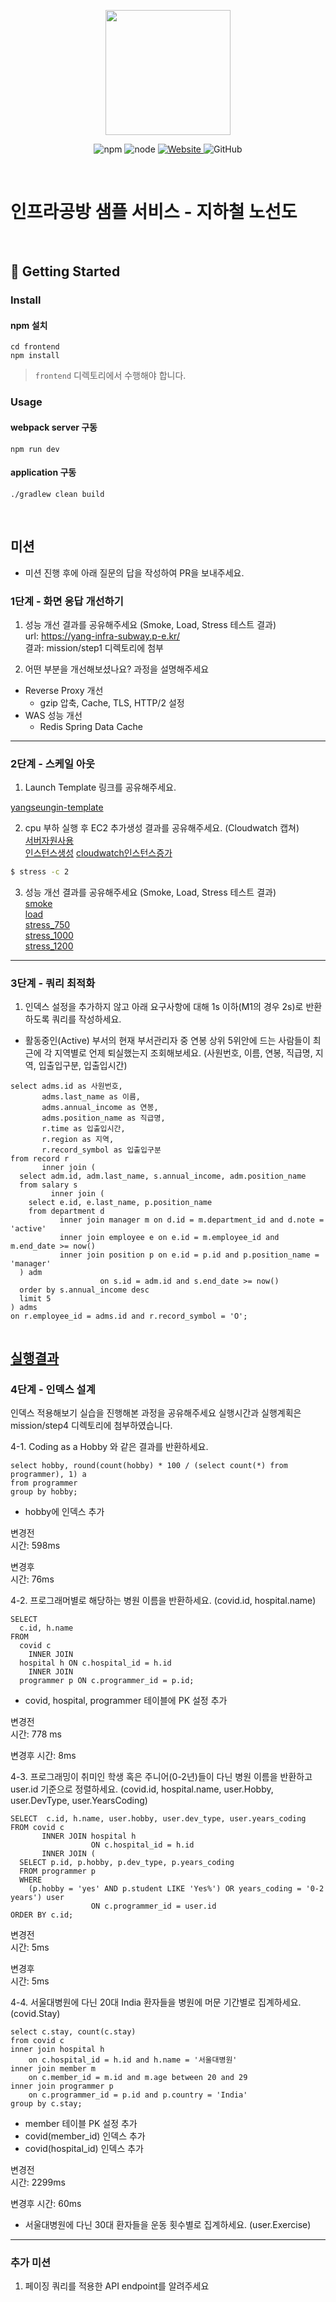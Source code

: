 <p align="center">
    <img width="200px;" src="https://raw.githubusercontent.com/woowacourse/atdd-subway-admin-frontend/master/images/main_logo.png"/>
</p>
<p align="center">
  <img alt="npm" src="https://img.shields.io/badge/npm-%3E%3D%205.5.0-blue">
  <img alt="node" src="https://img.shields.io/badge/node-%3E%3D%209.3.0-blue">
  <a href="https://edu.nextstep.camp/c/R89PYi5H" alt="nextstep atdd">
    <img alt="Website" src="https://img.shields.io/website?url=https%3A%2F%2Fedu.nextstep.camp%2Fc%2FR89PYi5H">
  </a>
  <img alt="GitHub" src="https://img.shields.io/github/license/next-step/atdd-subway-service">
</p>

<br>

# 인프라공방 샘플 서비스 - 지하철 노선도

<br>

## 🚀 Getting Started

### Install
#### npm 설치
```
cd frontend
npm install
```
> `frontend` 디렉토리에서 수행해야 합니다.

### Usage
#### webpack server 구동
```
npm run dev
```
#### application 구동
```
./gradlew clean build
```
<br>

## 미션

* 미션 진행 후에 아래 질문의 답을 작성하여 PR을 보내주세요.


### 1단계 - 화면 응답 개선하기
1. 성능 개선 결과를 공유해주세요 (Smoke, Load, Stress 테스트 결과)  
url: https://yang-infra-subway.p-e.kr/  
결과: mission/step1 디렉토리에 첨부


2. 어떤 부분을 개선해보셨나요? 과정을 설명해주세요
- Reverse Proxy 개선
  - gzip 압축, Cache, TLS, HTTP/2 설정
- WAS 성능 개선
    - Redis Spring Data Cache

---

### 2단계 - 스케일 아웃

1. Launch Template 링크를 공유해주세요.

[yangseungin-template](https://ap-northeast-2.console.aws.amazon.com/ec2/v2/home?region=ap-northeast-2#LaunchTemplateDetails:launchTemplateId=lt-021d4737b6300b06c)

2. cpu 부하 실행 후 EC2 추가생성 결과를 공유해주세요. (Cloudwatch 캡쳐)  
[서버자원사용](https://github.com/yangseungin/infra-subway-performance/blob/step2/mission/step2/cloudwatch%20%EC%84%9C%EB%B2%84%EC%9E%90%EC%9B%90%EC%82%AC%EC%9A%A9.png)  
[인스턴스생성](https://github.com/yangseungin/infra-subway-performance/blob/step2/mission/step2/%EC%9D%B8%EC%8A%A4%ED%84%B4%EC%8A%A4%EC%A6%9D%EA%B0%80.png)
[cloudwatch인스턴스증가](https://github.com/yangseungin/infra-subway-performance/blob/step2/mission/step2/cloudwatch%20%EC%9D%B8%EC%8A%A4%ED%84%B4%EC%8A%A4%EC%A6%9D%EA%B0%80.png)

```sh
$ stress -c 2
```

3. 성능 개선 결과를 공유해주세요 (Smoke, Load, Stress 테스트 결과)  
[smoke](https://github.com/yangseungin/infra-subway-performance/blob/step2/mission/step2/smoke.png)  
[load](https://github.com/yangseungin/infra-subway-performance/blob/step2/mission/step2/load.png)  
[stress_750](https://github.com/yangseungin/infra-subway-performance/blob/step2/mission/step2/stress_vuser_750.png)  
[stress_1000](https://github.com/yangseungin/infra-subway-performance/blob/step2/mission/step2/stress_vuser_1000.png)  
[stress_1200](https://github.com/yangseungin/infra-subway-performance/blob/step2/mission/step2/stress_vuser1200.png)  

---

### 3단계 - 쿼리 최적화

1. 인덱스 설정을 추가하지 않고 아래 요구사항에 대해 1s 이하(M1의 경우 2s)로 반환하도록 쿼리를 작성하세요.

- 활동중인(Active) 부서의 현재 부서관리자 중 연봉 상위 5위안에 드는 사람들이 최근에 각 지역별로 언제 퇴실했는지 조회해보세요. (사원번호, 이름, 연봉, 직급명, 지역, 입출입구분, 입출입시간)
```mysql
select adms.id as 사원번호,
       adms.last_name as 이름,
       adms.annual_income as 연봉,
       adms.position_name as 직급명,
       r.time as 입출입시간,
       r.region as 지역,
       r.record_symbol as 입출입구분
from record r
       inner join (
  select adm.id, adm.last_name, s.annual_income, adm.position_name
  from salary s
         inner join (
    select e.id, e.last_name, p.position_name
    from department d
           inner join manager m on d.id = m.department_id and d.note = 'active'
           inner join employee e on e.id = m.employee_id and m.end_date >= now()
           inner join position p on e.id = p.id and p.position_name = 'manager'
  ) adm
                    on s.id = adm.id and s.end_date >= now()
  order by s.annual_income desc
  limit 5
) adms
on r.employee_id = adms.id and r.record_symbol = 'O';


```
[실행결과](https://github.com/yangseungin/infra-subway-performance/blob/step3/mission/step3/%EC%8B%A4%ED%96%89%EA%B2%B0%EA%B3%BC.png)
---

### 4단계 - 인덱스 설계
인덱스 적용해보기 실습을 진행해본 과정을 공유해주세요
실행시간과 실행계획은 mission/step4 디렉토리에 첨부하였습니다.

4-1. Coding as a Hobby 와 같은 결과를 반환하세요.
```mysql
select hobby, round(count(hobby) * 100 / (select count(*) from programmer), 1) a
from programmer
group by hobby;
```
- hobby에 인덱스 추가

변경전  
시간: 598ms  

변경후   
시간: 76ms  

4-2. 프로그래머별로 해당하는 병원 이름을 반환하세요. (covid.id, hospital.name)
```mysql
SELECT
  c.id, h.name
FROM
  covid c
    INNER JOIN
  hospital h ON c.hospital_id = h.id
    INNER JOIN
  programmer p ON c.programmer_id = p.id;

```
- covid, hospital, programmer 테이블에 PK 설정 추가

변경전  
시간: 778 ms

변경후
시간:  8ms

4-3. 프로그래밍이 취미인 학생 혹은 주니어(0-2년)들이 다닌 병원 이름을 반환하고 user.id 기준으로 정렬하세요. (covid.id, hospital.name, user.Hobby, user.DevType, user.YearsCoding)

```mysql
SELECT  c.id, h.name, user.hobby, user.dev_type, user.years_coding
FROM covid c
       INNER JOIN hospital h
                  ON c.hospital_id = h.id
       INNER JOIN (
  SELECT p.id, p.hobby, p.dev_type, p.years_coding
  FROM programmer p
  WHERE
    (p.hobby = 'yes' AND p.student LIKE 'Yes%') OR years_coding = '0-2 years') user
                  ON c.programmer_id = user.id
ORDER BY c.id;
```
변경전  
시간: 5ms

변경후  
시간: 5ms 


4-4. 서울대병원에 다닌 20대 India 환자들을 병원에 머문 기간별로 집계하세요. (covid.Stay)
```mysql
select c.stay, count(c.stay)
from covid c
inner join hospital h 
    on c.hospital_id = h.id and h.name = '서울대병원'
inner join member m 
    on c.member_id = m.id and m.age between 20 and 29
inner join programmer p 
    on c.programmer_id = p.id and p.country = 'India'
group by c.stay;
```

- member 테이블 PK 설정 추가
- covid(member_id) 인덱스 추가
- covid(hospital_id) 인덱스 추가

변경전  
시간: 2299ms

변경후
시간: 60ms


- 서울대병원에 다닌 30대 환자들을 운동 횟수별로 집계하세요. (user.Exercise)





---

### 추가 미션

1. 페이징 쿼리를 적용한 API endpoint를 알려주세요
